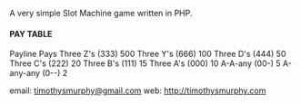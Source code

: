 A very simple Slot Machine game written in PHP.

#### PAY TABLE
Payline           Pays
Three Z's  (333)  500
Three Y's  (666)  100
Three D's  (444)  50
Three C's  (222)  20
Three B's  (111)  15
Three A's  (000)  10
A-A-any    (00-)  5
A-any-any  (0--)  2



email: timothysmurphy@gmail.com
web: http://timothysmurphy.com